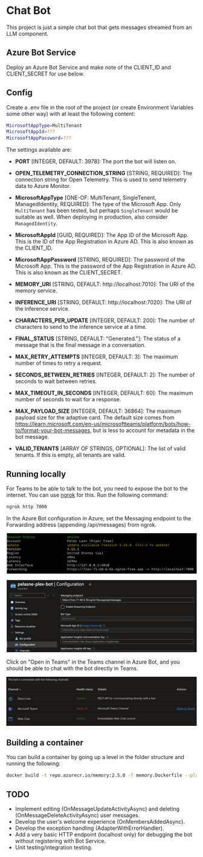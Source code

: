 ﻿# Chat Bot

This project is just a simple chat bot that gets messages streamed from an LLM component.

## Azure Bot Service

Deploy an Azure Bot Service and make note of the CLIENT_ID and CLIENT_SECRET for use below.

## Config

Create a .env file in the root of the project (or create Environment Variables some other way) with at least the following content:

```bash
MicrosoftAppType=MultiTenant
MicrosoftAppId=???
MicrosoftAppPassword=???
```

The settings available are:

- __PORT__ [INTEGER, DEFAULT: 3978]: The port the bot will listen on.

- __OPEN_TELEMETRY_CONNECTION_STRING__ [STRING, REQUIRED]: The connection string for Open Telemetry. This is used to send telemetry data to Azure Monitor.

- __MicrosoftAppType__ [ONE-OF: MultiTenant, SingleTenent, ManagedIdentity, REQUIRED]: The type of the Microsoft App. Only `MultiTenant` has been tested, but perhaps `SingleTenant` would be suitable as well. When deploying in production, also consider `ManagedIdentity`.

- __MicrosoftAppId__ [GUID, REQUIRED]: The App ID of the Microsoft App. This is the ID of the App Registration in Azure AD. This is also known as the CLIENT_ID.

- __MicrosoftAppPassword__ [STRING, REQUIRED]: The password of the Microsoft App. This is the password of the App Registration in Azure AD. This is also known as the CLIENT_SECRET.

- __MEMORY_URI__ [STRING, DEFAULT: http://localhost:7010]: The URI of the memory service.

- __INFERENCE_URI__ [STRING, DEFAULT: http://localhost:7020]: The URI of the inference service.

- __CHARACTERS_PER_UPDATE__ [INTEGER, DEFAULT: 200]: The number of characters to send to the inference service at a time.

- __FINAL_STATUS__ [STRING, DEFAULT: "Generated."]: The status of a message that is the final message in a conversation.

- __MAX_RETRY_ATTEMPTS__ [INTEGER, DEFAULT: 3]: The maximum number of times to retry a request.

- __SECONDS_BETWEEN_RETRIES__ [INTEGER, DEFAULT: 2]: The number of seconds to wait between retries.

- __MAX_TIMEOUT_IN_SECONDS__ [INTEGER, DEFAULT: 60]: The maximum number of seconds to wait for a response.

- __MAX_PAYLOAD_SIZE__ [INTEGER, DEFAULT: 36864]: The maximum payload size for the adaptive card. The default size comes from <https://learn.microsoft.com/en-us/microsoftteams/platform/bots/how-to/format-your-bot-messages>, but is less to account for metadata in the bot message.

- __VALID_TENANTS__ [ARRAY OF STRINGS, OPTIONAL]: The list of valid tenants. If this is empty, all tenants are valid.

## Running locally

For Teams to be able to talk to the bot, you need to expose the bot to the internet. You can use [ngrok](https://ngrok.com/) for this. Run the following command:

```bash
ngrok http 7000
```

In the Azure Bot configuration in Azure, set the Messaging endpoint to the Forwarding address (appending /api/messages) from ngrok.

![ngrok](../images/ngrok.png)

![config](../images/config.png)

Click on "Open in Teams" in the Teams channel in Azure Bot, and you should be able to chat with the bot directly in Teams.

![channels](../images/channels.png)

## Building a container

You can build a container by going up a level in the folder structure and running the following:

```bash
docker build -t repo.azurecr.io/memory:2.5.0 -f memory.Dockerfile --platform linux/amd64 .
```

## TODO

- Implement editing (OnMessageUpdateActivityAsync) and deleting (OnMessageDeleteActivityAsync) user messages.
- Develop the user's welcome experience (OnMembersAddedAsync).
- Develop the exception handling (AdapterWithErrorHandler).
- Add a very basic HTTP endpoint (localhost only) for debugging the bot without registering with Bot Service.
- Unit testing/integration testing.
